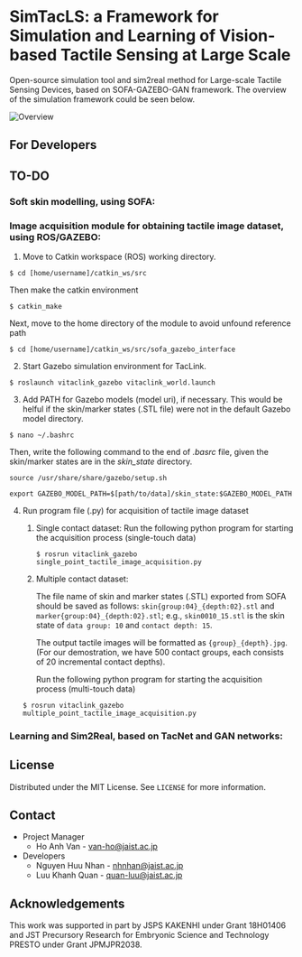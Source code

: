 # SimTacLS: a Framework for Simulation and Learning of Vision-based Tactile Sensing at Large Scale
Open-source simulation tool and sim2real method for Large-scale Tactile Sensing Devices, based on SOFA-GAZEBO-GAN framework. The overview of the simulation framework could be seen below.

![Overview](https://github.com/Ho-lab-jaist/TacLink-Sim2Real/blob/main/figures/Fig_simtacls_overview.png)

## For Developers

## TO-DO
### Soft skin modelling, using SOFA:

### Image acquisition module for obtaining tactile image dataset, using ROS/GAZEBO:

1. Move to Catkin workspace (ROS) working directory.

```
$ cd [home/username]/catkin_ws/src
```
Then make the catkin environment
```
$ catkin_make
```
Next, move to the home directory of the module to avoid unfound reference path
```
$ cd [home/username]/catkin_ws/src/sofa_gazebo_interface
```

2. Start Gazebo simulation environment for TacLink.

```
$ roslaunch vitaclink_gazebo vitaclink_world.launch
```

3. Add PATH for Gazebo models (model uri), if necessary. This would be helful if the skin/marker states (.STL file) were not in the default Gazebo model directory.

```
$ nano ~/.bashrc
```
Then, write the following command to the end of *.basrc* file, given the skin/marker states are in the *skin_state* directory.

```
source /usr/share/share/gazebo/setup.sh
```
```
export GAZEBO_MODEL_PATH=$[path/to/data]/skin_state:$GAZEBO_MODEL_PATH
```

4. Run program file (.py) for acquisition of tactile image dataset
   1. Single contact dataset: Run the following python program for starting the acquisition process (single-touch data)
      ```
      $ rosrun vitaclink_gazebo single_point_tactile_image_acquisition.py
      ```
    2. Multiple contact dataset: 
        
        The file name of skin and marker states (.STL) exported from SOFA should be saved as follows: `skin{group:04}_{depth:02}.stl` and `marker{group:04}_{depth:02}.stl`; e.g., `skin0010_15.stl` is the skin state of `data group: 10` and `contact depth: 15`.

       The output tactile images will be formatted as `{group}_{depth}.jpg`. (For our demostration, we have 500 contact groups, each consists of 20 incremental contact depths).

       Run the following python program for starting the acquisition process (multi-touch data)
      ```
      $ rosrun vitaclink_gazebo multiple_point_tactile_image_acquisition.py
      ```
      
### Learning and Sim2Real, based on TacNet and GAN networks:
      
## License
Distributed under the MIT License. See `LICENSE` for more information.
## Contact
- Project Manager
	- Ho Anh Van - [van-ho@jaist.ac.jp](mailto:van-ho@jaist.ac.jp)
- Developers
	- Nguyen Huu Nhan - [nhnhan@jaist.ac.jp](nhnhan@jaist.ac.jp)
	- Luu Khanh Quan - [quan-luu@jaist.ac.jp](mailto:quan-luu@jaist.ac.jp)
## Acknowledgements
This work was supported in part by JSPS KAKENHI under Grant 18H01406 and JST Precursory Research for Embryonic Science and Technology PRESTO under Grant JPMJPR2038.
